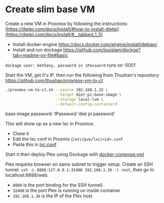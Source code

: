 # Create slim base VM
Create a new VM in Proxmox by following the instructions: [https://dietpi.com/docs/install/#how-to-install-dietpi](https://dietpi.com/docs/install/#__tabbed_1_5)

- Install docker-engine https://docs.docker.com/engine/install/debian/
- Install and run dockage https://github.com/louislam/dockge?tab=readme-ov-file#basic

`dockage user: bethany, password in 1Password` runs on :5001

Start the VM, get it's IP, then run the following from Thushan's repository https://github.com/thushan/proxmox-vm-to-ct

```sh
./proxmox-vm-to-ct.sh --source 192.168.1.32 \
                      --target diet-pi-base-image \
                      --storage local-lvm \
                      --default-config-containerd
```

base image password: 1Password 'diet pi password'

This will show up as a new lxc in Proxmox. 
- Clone it
- Edit the lxc conf in Proxmix (`/etc/pve/lxc/<id>.conf`
- Paste this in [lxc.conf](../plex/lxc.conf)

Start it then deploy Plex using Dockage with [docker-compose.yml](../plex/docker-compose.yml)

Plex requires browser on same subnet to trigger setup. Create an SSH tunnel: `ssh -L 8888:127.0.0.1:32400 192.168.1.36 -l root`, then go to localhost:8888/web. 
- `8888` is the port binding for the SSH tunnel)
- `32400` is the port Plex is running on inside container
- `192.168.1.36` is the IP of the Plex host
